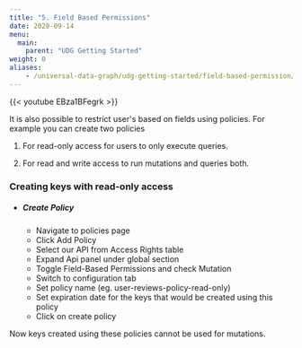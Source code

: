 ```yaml
---
title: "5. Field Based Permissions"
date: 2020-09-14
menu:
  main:
    parent: "UDG Getting Started"
weight: 0
aliases:
    - /universal-data-graph/udg-getting-started/field-based-permission/
---
```


{{< youtube EBza1BFegrk >}} 

It is also possible to restrict user's based on fields using policies. For example you can create two policies 

1. For read-only access for users to only execute queries.

2. For read and write access to run mutations and queries both. 

### Creating keys with read-only access

  - ##### Create Policy
    - Navigate to policies page
    - Click Add Policy
    - Select our API from Access Rights table
    - Expand Api panel under global section
    - Toggle Field-Based Permissions and check Mutation
    - Switch to configuration tab
    - Set policy name (eg. user-reviews-policy-read-only)
    - Set expiration date for the keys that would be created using this policy
    - Click on create policy

Now keys created using these policies cannot be used for mutations.